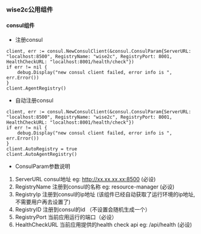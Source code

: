 ### wise2c公用组件
#### consul组件
- 注册consul
```
client, err := consul.NewConsulClient(&consul.ConsulParam{ServerURL: "localhost:8500", RegistryName: "wise2c", RegistryPort: 8001, HealthCheckURL: "localhost:8001/health/check"})
if err != nil {
    debug.Display("new consul client failed, error info is ", err.Error())
}
client.AgentRegistry()
```

- 自动注册consul
```
client, err := consul.NewConsulClient(&consul.ConsulParam{ServerURL: "localhost:8500", RegistryName: "wise2c", RegistryPort: 8001, HealthCheckURL: "localhost:8001/health/check"})
if err != nil {
    debug.Display("new consul client failed, error info is ", err.Error())
}
client.AutoRegistry = true
client.AutoAgentRegistry()
```
- ConsulParam参数说明
1. ServerURL  consul地址 eg: http://xx.xx.xx.xx:8500 (必设)
2. RegistryName 注册到consul的名称 eg: resource-manager (必设)
3. RegistryIp 注册到consul的ip地址 (该组件已经自动获取了运行环境的ip地址,不需要用户再去设置了)
4. RegistryID 注册到consul的id （不设置会随机生成一个）
5. RegistryPort 当前应用运行的端口（必设）
6. HealthCheckURL 当前应用提供的health check api eg: /api/health (必设)